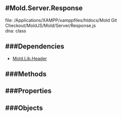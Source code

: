 
#Mold.Server.Response
---------------------------------------

file: /Applications/XAMPP/xamppfiles/htdocs/Mold Git Checkout/MoldJS/Mold/Server/Response.js  
dna: class


	




###Dependencies
--------------

* [Mold.Lib.Header](../../Mold/Lib/Header.md) 



   
###Methods
--------------

   
###Properties
-------------

   
###Objects
------------


		
